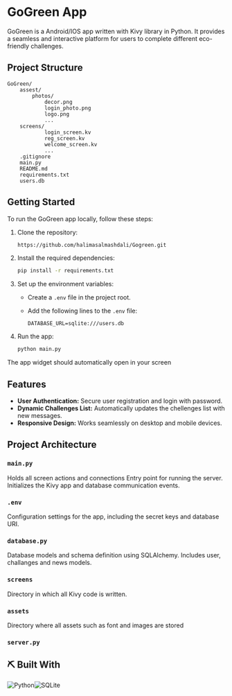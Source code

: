 # GoGreen App

GoGreen is a Android/IOS app written with Kivy library in Python. It provides a seamless and interactive platform for users to complete different eco-friendly challenges.

## Project Structure

```
GoGreen/
    assest/
        photos/
            decor.png
            login_photo.png
            logo.png
            ...
    screens/
            login_screen.kv
            reg_screen.kv
            welcome_screen.kv
            ...
    .gitignore
    main.py
    README.md
    requirements.txt
    users.db
```

## Getting Started

To run the GoGreen app locally, follow these steps:

1. Clone the repository:

   ```bash
   https://github.com/halimasalmashdali/Gogreen.git
   ```

2. Install the required dependencies:
   ```bash
   pip install -r requirements.txt
   ```

3. Set up the environment variables:

   - Create a `.env` file in the project root.
   - Add the following lines to the `.env` file:

     ```env
     DATABASE_URL=sqlite:///users.db
     ```

4. Run the app:

   ```bash
   python main.py
   ```


The app widget should automatically open in your screen

## Features

- **User Authentication:** Secure user registration and login with password.
- **Dynamic Challenges List:** Automatically updates the chellenges list with new messages.
- **Responsive Design:** Works seamlessly on desktop and mobile devices.

## Project Architecture

### `main.py`

Holds all screen actions and connections
Entry point for running the server. Initializes the Kivy app and database communication events.

### `.env`

Configuration settings for the app, including the secret keys and database URI.

### `database.py`

Database models and schema definition using SQLAlchemy. Includes user, challanges and news models.

### `screens`

Directory in which all Kivy code is written.

### `assets`

Directory where all assets such as font and images are stored

### `server.py`


## ⛏️ Built With <a name = "tech_stack"></a>

![Python](https://img.shields.io/badge/python-3670A0?style=flat&logo=python&logoColor=ffdd54)![SQLite](https://img.shields.io/badge/sqlite-%2307405e.svg?style=flat&logo=sqlite&logoColor=white)


